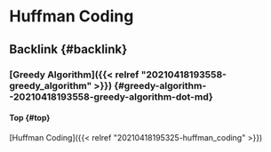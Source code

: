 # Huffman Coding


## Backlink {#backlink}


### [Greedy Algorithm]({{< relref "20210418193558-greedy_algorithm" >}}) {#greedy-algorithm--20210418193558-greedy-algorithm-dot-md}


#### Top {#top}

[Huffman Coding]({{< relref "20210418195325-huffman_coding" >}})
